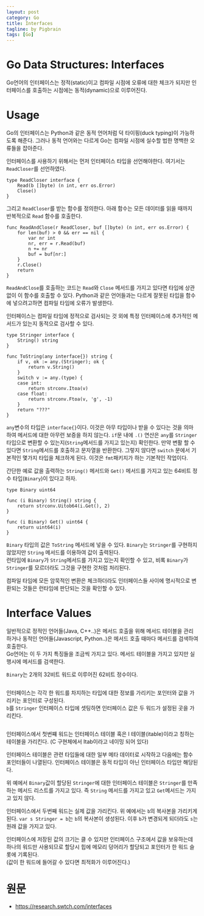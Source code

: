 ```yaml
---
layout: post
category: Go
title: Interfaces  
tagline: by Pigbrain
tags: [Go]
---
```

  
<!--more-->
  
# Go Data Structures: Interfaces    
Go언어의 인터페이스는 정적(static)이고 컴파일 시점에 오류에 대한 체크가 되지만 인터페이스를 호출하는 시점에는 동적(dynamic)으로 이루어진다.  

# Usage 
Go의 인터페이스는 Python과 같은 동적 언어처럼 덕 타이핑(duck typing)이 가능하도록 해준다. 그러나 동적 언어와는 다르게 Go는 컴파일 시점에 실수할 법한 명백한 오류들을 잡아준다. 
   
인터페이스를 사용하기 위해서는 먼저 인터페이스 타입을 선언해야한다. 여기서는 `ReadCloser`를 선언하였다. 

```
type ReadCloser interface {
    Read(b []byte) (n int, err os.Error)
    Close()
}
```

그리고 `ReadCloser`를 받는 함수를 정의한다. 아래 함수는 모든 데이터를 읽을 때까지 반복적으로 `Read` 함수를 호출한다.
    
```
func ReadAndClose(r ReadCloser, buf []byte) (n int, err os.Error) {
    for len(buf) > 0 && err == nil {
        var nr int
        nr, err = r.Read(buf)
        n += nr
        buf = buf[nr:]
    }
    r.Close()
    return
}
```    

`ReadAndClose`를 호출하는 코드는 `Read`와 `Close` 메서드를 가지고 있다면 타입에 상관없이 이 함수를 호출할 수 있다. Python과 같은 언어들과는 다르게 잘못된 타입을 함수에 넣으려고하면 컴파일 타임에 오류가 발생한다. 

인터페이스는 컴파일 타임에 정적으로 검사되는 것 외에 특정 인터페이스에 추가적인 메서드가 있는지 동적으로 검사할 수 있다. 

```
type Stringer interface {
    String() string
}

func ToString(any interface{}) string {
    if v, ok := any.(Stringer); ok {
        return v.String()
    }
    switch v := any.(type) {
    case int:
        return strconv.Itoa(v)
    case float:
        return strconv.Ftoa(v, 'g', -1)
    }
    return "???"
}
```

`any`변수의 타입은 `interface{}`이다. 이것은 아무 타입이나 받을 수 있다는 것을 의마하여 메서드에 대한 아무런 보증을 하지 않는다. `if`문 내에 `.()` 연산은 `any`를 `Stringer`타입으로 변환할 수 있는지(`String`메서드를 가지고 있는지) 확인한다. 만약 변활 할 수 있다면 `String`메서드를 호출하고 문자열을 반환한다. 그렇지 않다면 `switch` 문에서 기본적인 몇가지 타입을 체크하게 된다. 이것은 `fmt`패키지가 하는 기본적인 작업이다.

간단한 예로 값을 출력하는 `String()` 메서드와 `Get()` 메서드를 가지고 있는 64비트 정수 타입(`Binary`)이 있다고 하자.

```
type Binary uint64

func (i Binary) String() string {
    return strconv.Uitob64(i.Get(), 2)
}

func (i Binary) Get() uint64 {
    return uint64(i)
}
```   
  
`Binary` 타입의 값은  `ToString` 메서드에 넣을 수 있다. `Binary`는 `Stringer`를 구현하지 않았지만 `String` 메서드를 이용하여 값이 출력된다.  
런타임에 `Binary`가 `String`메서드를 가지고 있는지 확인할 수 있고, 비록 `Binary`가 `Stringer`를 모르더라도 그것을 구현한 것처럼 처리된다.

컴파일 타임에 모든 암묵적인 변환은 체크하더라도 인터페이스들 사이에 명시적으로 변환되는 것들은 런타임에 판단되는 것을 확인할 수 있다.
  
  
# Interface Values 
일반적으로 정적인 언어들(Java, C++..)은 메서드 호출을  위해 메서드 테이블을 관리하거나 동적인 언어들(Javascript, Python..)은 메서드 호출 때마다 메서드를 검색하여 호출한다.   
Go언어는 이 두 가지 특징들을 조금씩 가지고 있다. 메서드 테이블을 가지고 있지만 실행시에 메서드를 검색한다. 
  
  
`Binary`는 2개의 32비트 워드로 이루어진 62비트 정수이다. 
  
<img src="/assets/themes/Snail/img/Go/Interface/SigmoidFunction/binary_value.PNG" alt="">  
  

인터페이스는 각각 한 워드를 차지하는 타입에 대한 정보를 가리키는 포인터와 값을 가리키는 포인터로 구성된다.  
`b`를 `Stringer` 인터페이스 타입에 셋팅하면 인터페이스 값은 두 워드가 설정된 곳을 가리킨다.

<img src="/assets/themes/Snail/img/Go/Interface/SigmoidFunction/binary_interface.PNG" alt="">  
  
  
인터페이스에서 첫번쨰 워드는 인터페이스 테이블 혹은 I 테이블(itable)이라고 칭하는 테이블을 가리킨다. (C 구현체에서 Itab이라고 네이밍 되어 있다)

인터페이스 테이블은 관련 타입들에 대한 일부 메타 데이터로 시작하고 다음에는 함수 포인터들이 나열된다. 인터페이스 테이블은 동적 타입이 아닌 인터페이스 타입만 해당된다.  
        
위 예에서 `Binary`값이 할당된 `Stringer`에 대한 인터페이스 테이블은  `Stringer`를 만족하는 메서드 리스트를 가지고 있다. 즉 `String` 메서드를 가지고 있고 `Get`메서드는 가지고 있지 않다.
   
인터페이스에서 두번째 워드는 실제 값을 가리킨다. 위 예에서는 `b`의 복사본을 가리키게 된다. `var s Stringer = b`는 `b`의 복사본이 생성된다. 이후 `b`가 변경되게 되더라도 `s`는 원래 값을 가지고 있다.
  
인터페이스에 저장된 값의 크기는 클 수 있지만 인터페이스 구조에서 값을 보유하는데 하나의 워드만 사용되므로 할당시 힙에 메모리 덩어리가 할당되고 포인터가 한 워드 슬롯에 기록된다.  
(값이 한 워드에 들어갈 수 있다면  최적화가 이루어진다.)  


    
# 원문   
* https://research.swtch.com/interfaces